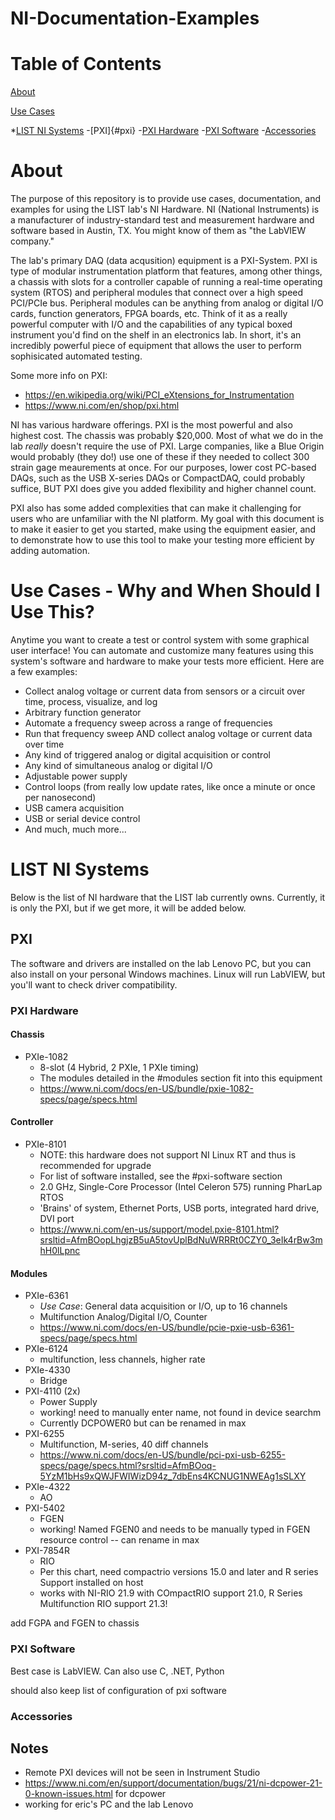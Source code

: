 # NI-Documentation-Examples
# Table of Contents
[About](#about)

[Use Cases](#use-cases---why-and-when-should-i-use-this)

*[LIST NI Systems](#list-ni-systems)
    -[PXI]{#pxi}
        -[PXI Hardware](#pxi-hardware)
        -[PXI Software](#pxi-software)
    -[Accessories](#accessories)



# About
The purpose of this repository is to provide use cases, documentation, and examples for using the LIST lab's NI Hardware. NI (National Instruments) is a manufacturer of industry-standard test and measurement hardware and software based in Austin, TX. You might know of them as "the LabVIEW company."

The lab's primary DAQ (data acqusition) equipment is a PXI-System. PXI is type of modular instrumentation platform that features, among other things, a chassis with slots for a controller capable of running a real-time operating system (RTOS) and peripheral modules that connect over a high speed PCI/PCIe bus. Peripheral modules can be anything from analog or digital I/O cards, function generators, FPGA boards, etc. Think of it as a really powerful computer with I/O and the capabilities of any typical boxed instrument you'd find on the shelf in an electronics lab. In short, it's an incredibly powerful piece of equipment that allows the user to perform sophisicated automated testing. 

Some more info on PXI:
 - https://en.wikipedia.org/wiki/PCI_eXtensions_for_Instrumentation
 - https://www.ni.com/en/shop/pxi.html

NI has various hardware offerings. PXI is the most powerful and also highest cost. The chassis was probably $20,000. Most of what we do in the lab *really* doesn't require the use of PXI. Large companies, like a Blue Origin would probably (they do!) use one of these if they needed to collect 300 strain gage meaurements at once. For our purposes, lower cost PC-based DAQs, such as the USB X-series DAQs or CompactDAQ, could probably suffice, BUT PXI does give you added flexibility and higher channel count. 

PXI also has some added complexities that can make it challenging for users who are unfamiliar with the NI platform. My goal with this document is to make it easier to get you started, make using the equipment easier, and to demonstrate how to use this tool to make your testing more efficient by adding automation. 

# Use Cases - Why and When Should I Use This?
Anytime you want to create a test or control system with some graphical user interface! You can automate and customize many features using this system's software and hardware to make your tests more efficient. Here are a few examples:

- Collect analog voltage or current data from sensors or a circuit over time, process, visualize, and log
- Arbitrary function generator
- Automate a frequency sweep across a range of frequencies
- Run that frequency sweep AND collect analog voltage or current data over time
- Any kind of triggered analog or digital acquisition or control 
- Any kind of simultaneous analog or digital I/O
- Adjustable power supply
- Control loops (from really low update rates, like once a minute or once per nanosecond)
- USB camera acquisition
- USB or serial device control
- And much, much more...

# LIST NI Systems

Below is the list of NI hardware that the LIST lab currently owns. Currently, it is only the PXI, but if we get more, it will be added below.

## PXI

The software and drivers are installed on the lab Lenovo PC, but you can also install on your personal Windows machines. Linux will run LabVIEW, but you'll want to check driver compatibility.

### PXI Hardware
#### Chassis
- PXIe-1082
    - 8-slot (4 Hybrid, 2 PXIe, 1 PXIe timing)
    - The modules detailed in the #modules section fit into this equipment
    - https://www.ni.com/docs/en-US/bundle/pxie-1082-specs/page/specs.html
#### Controller
- PXIe-8101
    - NOTE: this hardware does not support NI Linux RT and thus is recommended for upgrade
    - For list of software installed, see the #pxi-software section
    - 2.0 GHz, Single-Core Processor (Intel Celeron 575) running PharLap RTOS 
    - 'Brains' of system, Ethernet Ports, USB ports, integrated hard drive, DVI port
    - https://www.ni.com/en-us/support/model.pxie-8101.html?srsltid=AfmBOopLhgjzB5uA5tovUplBdNuWRRRt0CZY0_3eIk4rBw3mhH0lLpnc
#### Modules 
- PXIe-6361
    - *Use Case*: General data acquisition or I/O, up to 16 channels
    - Multifunction Analog/Digital I/O, Counter
    - https://www.ni.com/docs/en-US/bundle/pcie-pxie-usb-6361-specs/page/specs.html
- PXIe-6124
    - multifunction, less channels, higher rate
- PXIe-4330
    - Bridge
- PXI-4110 (2x)
    - Power Supply
    - working! need to manually enter name, not found in device searchm
    - Currently DCPOWER0 but can be renamed in max
- PXI-6255
    - Multifunction, M-series, 40 diff channels
    - https://www.ni.com/docs/en-US/bundle/pci-pxi-usb-6255-specs/page/specs.html?srsltid=AfmBOoq-5YzM1bHs9xQWJFWIWizD94z_7dbEns4KCNUG1NWEAg1sSLXY
- PXIe-4322
    - AO
- PXI-5402
    - FGEN
    - working! Named FGEN0 and needs to be manually typed in FGEN resource control -- can rename in max
- PXI-7854R
    - RIO
    - Per this chart, need compactrio versions 15.0 and later and R series Support installed on host
    - works with NI-RIO 21.9 with COmpactRIO support 21.0, R Series Multifunction RIO support 21.3!


add FGPA and FGEN to chassis

### PXI Software
Best case is LabVIEW. Can also use C, .NET, Python

should also keep list of configuration of pxi software

### Accessories

## Notes
- Remote PXI devices will not be seen in Instrument Studio
- https://www.ni.com/en/support/documentation/bugs/21/ni-dcpower-21-0-known-issues.html for dcpower 
- working for eric's PC and the lab Lenovo

